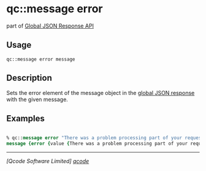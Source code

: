 qc::message error
===========

part of [Global JSON Response API](../response_api.md)

Usage
-----
`qc::message error message`

Description
-----------
Sets the error element of the message object in the [global JSON response] with the given message.

Examples
--------
```tcl

% qc::message error "There was a problem processing part of your request. Please try again in a few moments."
message {error {value {There was a problem processing part of your request. Please try again in a few moments.}}}

```

----------------------------------
*[Qcode Software Limited] [qcode]*

[qcode]: http://www.qcode.co.uk "Qcode Software"
[global JSON response]: ../global-json-response.md